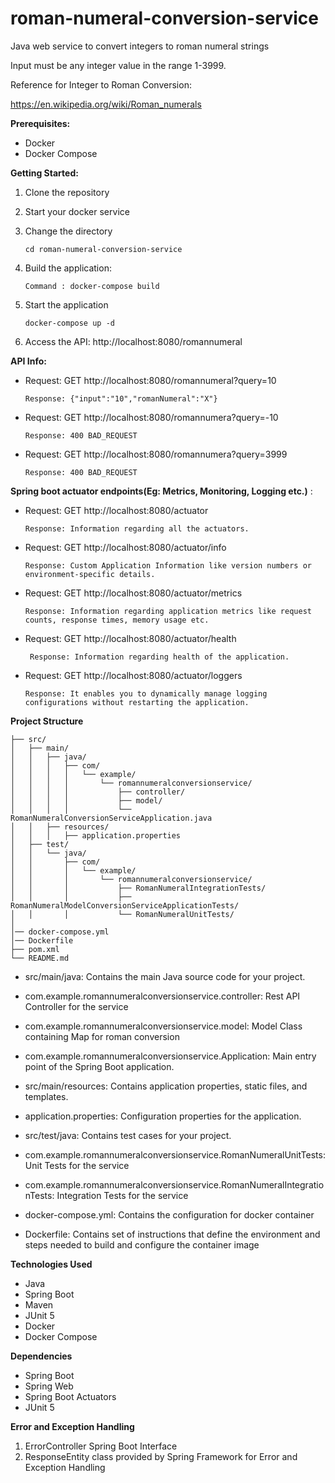 # roman-numeral-conversion-service


Java web service to convert integers to roman numeral strings

Input must be any integer value in the range 1-3999.

Reference for Integer to Roman Conversion:

https://en.wikipedia.org/wiki/Roman_numerals


**Prerequisites:**
* Docker
* Docker Compose

**Getting Started:**

1. Clone the repository
2. Start your docker service
3. Change the directory 

   ``` cd roman-numeral-conversion-service ```

4. Build the application:

   ``` Command : docker-compose build ```

5. Start the application

   ``` docker-compose up -d ```

6. Access the API: http://localhost:8080/romannumeral


**API Info:**

* Request: GET http://localhost:8080/romannumeral?query=10

   ``` Response: {"input":"10","romanNumeral":"X"} ```

* Request: GET http://localhost:8080/romannumera?query=-10

   ``` Response: 400 BAD_REQUEST ```

* Request: GET http://localhost:8080/romannumera?query=3999

  ``` Response: 400 BAD_REQUEST ```

**Spring boot actuator endpoints(Eg: Metrics, Monitoring, Logging etc.)** :

* Request: GET http://localhost:8080/actuator

   ``` Response: Information regarding all the actuators. ```

* Request: GET http://localhost:8080/actuator/info

   ``` Response: Custom Application Information like version numbers or environment-specific details. ```

* Request: GET http://localhost:8080/actuator/metrics

   ``` Response: Information regarding application metrics like request counts, response times, memory usage etc. ```

* Request: GET http://localhost:8080/actuator/health

   ``` Response: Information regarding health of the application.```

* Request: GET http://localhost:8080/actuator/loggers

   ``` Response: It enables you to dynamically manage logging configurations without restarting the application. ```


**Project Structure**
```
├── src/
│   ├── main/
│   │   ├── java/
│   │   │   ├── com/
│   │   │   │   └── example/
│   │   │   │       └── romannumeralconversionservice/
│   │   │   │           ├── controller/
│   │   │   │           ├── model/
│   │   │   │           └── RomanNumeralConversionServiceApplication.java
│   │   ├── resources/
│   │   │   ├── application.properties
│   ├── test/
│   │   └── java/
│   │       ├── com/
│   │       │   └── example/
│   │       │       └── romannumeralconversionservice/
│   │       │           ├── RomanNumeralIntegrationTests/
│   │       │           ├── RomanNumeralModelConversionServiceApplicationTests/
│   │       │           └── RomanNumeralUnitTests/
│   
│── docker-compose.yml
│── Dockerfile
├── pom.xml
└── README.md
```


* src/main/java: Contains the main Java source code for your project.

* com.example.romannumeralconversionservice.controller: Rest API Controller for the service
* com.example.romannumeralconversionservice.model: Model Class containing Map for roman conversion
* com.example.romannumeralconversionservice.Application: Main entry point of the Spring Boot application.
* src/main/resources: Contains application properties, static files, and templates.

* application.properties: Configuration properties for the application.

* src/test/java: Contains test cases for your project.
* com.example.romannumeralconversionservice.RomanNumeralUnitTests: Unit Tests for the service
* com.example.romannumeralconversionservice.RomanNumeralIntegrationTests: Integration Tests for the service

* docker-compose.yml: Contains the configuration for docker container
* Dockerfile: Contains set of instructions that define the environment and steps needed to build and configure the container image


**Technologies Used**
* Java
* Spring Boot
* Maven
* JUnit 5
* Docker
* Docker Compose

**Dependencies**
* Spring Boot
* Spring Web
* Spring Boot Actuators
* JUnit 5


**Error and Exception Handling**
1. ErrorController Spring Boot Interface
2. ResponseEntity class provided by Spring Framework for Error and Exception Handling